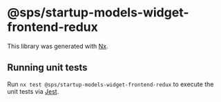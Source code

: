 # @sps/startup-models-widget-frontend-redux

This library was generated with [Nx](https://nx.dev).

## Running unit tests

Run `nx test @sps/startup-models-widget-frontend-redux` to execute the unit tests via [Jest](https://jestjs.io).
